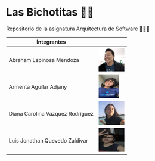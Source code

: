 # Las Bichotitas 🕺🏻

Repositorio de la asignatura Arquitectura de Software 👷🏻‍♀️

| Integrantes                       |           												  |
|-----------------------------------|-------------------------------------------------------------|
| Abraham Espinosa Mendoza 			| <img src="./resources/Abraham.jpeg" width="69" height="64"> |
| Armenta Aguilar Adjany 			| <img src="./resources/Adjany.jpeg" width="54" height="64">  |
| Diana Carolina Vazquez Rodríguez 	| <img src="./resources/Diana.jpeg" width="69" height="64">   |
| Luis Jonathan Quevedo Zaldivar 	| <img src="./resources/Luis.jpeg" width="69" height="64">	  |